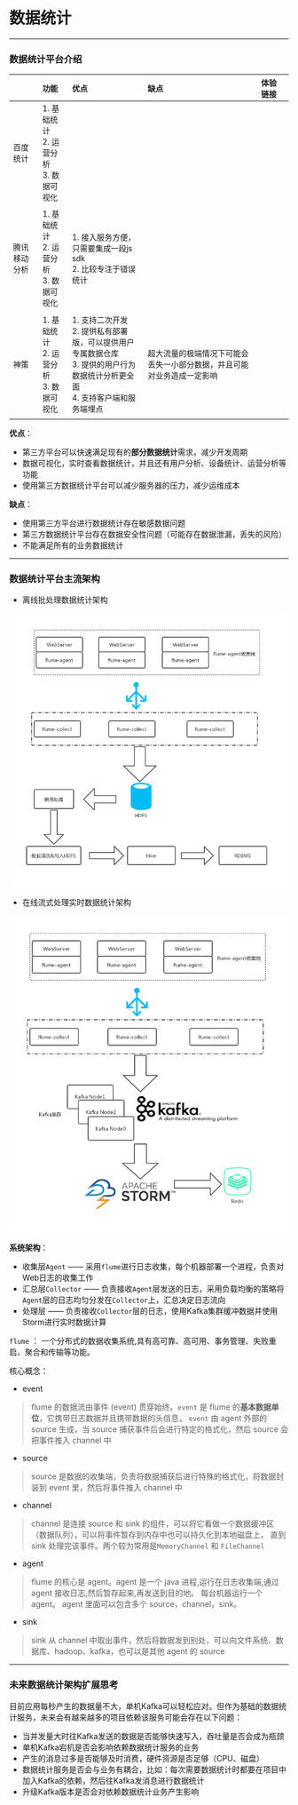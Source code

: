 # <a name="top">数据统计</a>





-----

### 数据统计平台介绍



|        | 功能                               | 优点                                       | 缺点                                  | 体验链接 |      |
| :----- | :------------------------------- | :--------------------------------------- | :---------------------------------- | :--- | :--- |
| 百度统计   | 1. 基础统计<br/>2. 运营分析<br/>3. 数据可视化 |                                          |                                     |      |      |
|        |                                  |                                          |                                     |      |      |
| 腾讯移动分析 | 1. 基础统计<br/>2. 运营分析<br/>3. 数据可视化 | 1. 接入服务方便，只需要集成一段js sdk<br/>2. 比较专注于错误统计 |                                     |      |      |
|        |                                  |                                          |                                     |      |      |
| 神策     | 1. 基础统计<br/>2. 运营分析<br/>3. 数据可视化 | 1. 支持二次开发<br/>2. 提供私有部署版，可以提供用户专属数据仓库<br/>3. 提供的用户行为数据统计分析更全面<br/>4. 支持客户端和服务端埋点 | 超大流量的极端情况下可能会丢失一小部分数据，并且可能对业务造成一定影响 |      |      |
|        |                                  |                                          |                                     |      |      |

**优点**：

+ 第三方平台可以快速满足现有的**部分数据统计**需求，减少开发周期
+ 数据可视化，实时查看数据统计，并且还有用户分析、设备统计、运营分析等功能
+ 使用第三方数据统计平台可以减少服务器的压力，减少运维成本





**缺点**：

+ 使用第三方平台进行数据统计存在敏感数据问题
+ 第三方数据统计平台存在数据安全性问题（可能存在数据泄漏，丢失的风险）
+ 不能满足所有的业务数据统计

----
### 数据统计平台主流架构

+ 离线批处理数据统计架构

![](https://github.com/HurricanGod/Home/blob/master/kafka/img/statistic-static.jpg)





+ 在线流式处理实时数据统计架构

![](https://github.com/HurricanGod/Home/blob/master/kafka/img/statistic-storm.jpg)

**系统架构**：

+ 收集层`Agent` —— 采用`flume`进行日志收集，每个机器部署一个进程，负责对Web日志的收集工作
+ 汇总层`Collector` —— 负责接收`Agent`层发送的日志，采用负载均衡的策略将`Agent`层的日志均匀分发在`Collector`上，汇总决定日志流向
+ 处理层 —— 负责接收`Collector`层的日志，使用Kafka集群缓冲数据并使用Storm进行实时数据计算



`flume` ： 一个分布式的数据收集系统,具有高可靠、高可用、事务管理、失败重启、聚合和传输等功能。

核心概念：
+ event
> flume 的数据流由事件 (event) 贯穿始终。`event` 是 flume 的**基本数据单位**，它携带日志数据并且携带数据的头信息， `event` 由 agent 外部的 source 生成，当 source 捕获事件后会进行特定的格式化，然后 source 会把事件推入 channel 中
+ source
> source 是数据的收集端，负责将数据捕获后进行特殊的格式化，将数据封装到 event 里，然后将事件推入 channel 中
+ channel
> channel 是连接 source 和 sink 的组件，可以将它看做一个数据缓冲区（数据队列），可以将事件暂存到内存中也可以持久化到本地磁盘上， 直到 sink 处理完该事件。两个较为常用是`MemoryChannel` 和 `FileChannel`
+ agent
> flume 的核心是 agent。agent 是一个 java 进程,运行在日志收集端,通过 agent 接收日志,然后暂存起来,再发送到目的地。 每台机器运行一个 agent。 agent 里面可以包含多个 source，channel，sink。
+ sink
> sink 从 channel 中取出事件，然后将数据发到别处，可以向文件系统、数据库、hadoop、kafka，也可以是其他 agent 的 source



----
### 未来数据统计架构扩展思考
目前应用每秒产生的数据量不大，单机Kafka可以轻松应对。但作为基础的数据统计服务，未来会有越来越多的项目依赖该服务可能会存在以下问题：

+ 当并发量大时往Kafka发送的数据是否能够快速写入，吞吐量是否会成为瓶颈
+ 单机Kafka宕机是否会影响依赖数据统计服务的业务
+ 产生的消息过多是否能够及时消费，硬件资源是否足够（CPU、磁盘）
+ 数据统计服务是否会与业务有耦合，比如：每次需要数据统计时都要在项目中加入Kafka的依赖，然后往Kafka发消息进行数据统计
+ 升级Kafka版本是否会对依赖数据统计业务产生影响

